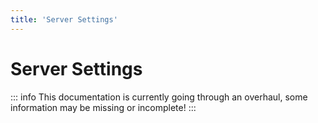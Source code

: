 ```yaml
---
title: 'Server Settings'
---
```


# Server Settings

::: info
This documentation is currently going through an overhaul, some information may be missing or incomplete!
:::
